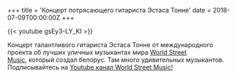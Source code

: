 +++
title = 'Концерт потрясающего гитариста Эстаса Тонне'
date = 2018-07-09T00:00:00Z
+++

{{< youtube gsEy3-LY_KI >}}

Концерт талантливого гитариста Эстаса Тонне от международного проекта об лучших уличных музыкантах мира [World Street Music](http://worldstreetmusic.com/), который создал белорус. Там много удивительных музыкантов. Подписывайтесь на [Youtube канал World Street Music!](http://bit.ly/LVWxtJ)